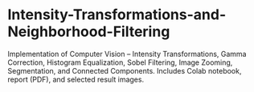 # Intensity-Transformations-and-Neighborhood-Filtering
Implementation of Computer Vision – Intensity Transformations, Gamma Correction, Histogram Equalization, Sobel Filtering, Image Zooming, Segmentation, and Connected Components. Includes Colab notebook, report (PDF), and selected result images.

